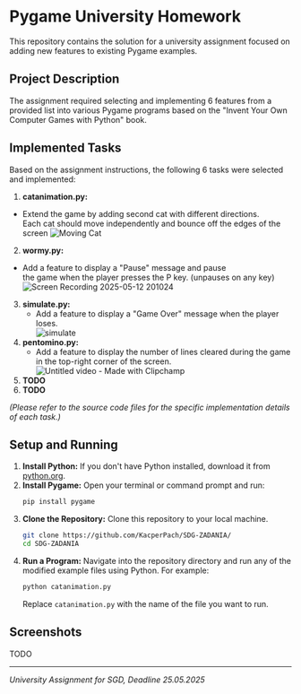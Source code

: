 # Pygame University Homework

This repository contains the solution for a university assignment focused on adding new features to existing Pygame examples.

## Project Description

The assignment required selecting and implementing 6 features from a provided list into various Pygame programs based on the "Invent Your Own Computer Games with Python" book.

## Implemented Tasks

Based on the assignment instructions, the following 6 tasks were selected and implemented:

1.  **catanimation.py:**
   - Extend the game by adding second cat with different directions. \
     Each cat should move independently and bounce off the edges of the screen
     ![Moving Cat](https://github.com/user-attachments/assets/3ee81046-3b37-443e-90e7-d90df89bd5f3)
2.  **wormy.py:**
   - Add a feature to display a "Pause" message and pause \
     the game when the player presses the P key. (unpauses on any key) \
     ![Screen Recording 2025-05-12 201024](https://github.com/user-attachments/assets/8e6a46c9-75a0-40a8-b901-dfcc66ba2302)
3. **simulate.py:**
     - Add a feature to display a "Game Over" message when the player loses.\
       ![simulate](https://github.com/user-attachments/assets/98640016-43bb-49b3-9160-2f9186c2684e)
4. **pentomino.py:**
     - Add a feature to display the number of lines cleared during the game in the top-right corner of the screen. \
       ![Untitled video - Made with Clipchamp](https://github.com/user-attachments/assets/f045dbc6-e823-42e6-8903-7990955d56c8)
5.  **TODO**
6.  **TODO**

*(Please refer to the source code files for the specific implementation details of each task.)*

## Setup and Running

1.  **Install Python:** If you don't have Python installed, download it from [python.org](https://www.python.org/downloads/).
2.  **Install Pygame:** Open your terminal or command prompt and run:
    ```bash
    pip install pygame
    ```
3.  **Clone the Repository:** Clone this repository to your local machine.
    ```bash
    git clone https://github.com/KacperPach/SDG-ZADANIA/
    cd SDG-ZADANIA
    ```
4.  **Run a Program:** Navigate into the repository directory and run any of the modified example files using Python. For example:
    ```bash
    python catanimation.py
    ```
    Replace `catanimation.py` with the name of the file you want to run.

## Screenshots

TODO

---

*University Assignment for SGD, Deadline 25.05.2025*

